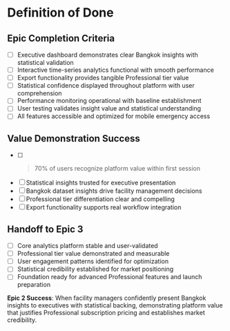 # Definition of Done

## Epic Completion Criteria
- [ ] Executive dashboard demonstrates clear Bangkok insights with statistical validation
- [ ] Interactive time-series analytics functional with smooth performance
- [ ] Export functionality provides tangible Professional tier value
- [ ] Statistical confidence displayed throughout platform with user comprehension
- [ ] Performance monitoring operational with baseline establishment
- [ ] User testing validates insight value and statistical understanding
- [ ] All features accessible and optimized for mobile emergency access

## Value Demonstration Success
- [ ] >70% of users recognize platform value within first session
- [ ] Statistical insights trusted for executive presentation
- [ ] Bangkok dataset insights drive facility management decisions
- [ ] Professional tier differentiation clear and compelling
- [ ] Export functionality supports real workflow integration

## Handoff to Epic 3
- [ ] Core analytics platform stable and user-validated
- [ ] Professional tier value demonstrated and measurable
- [ ] User engagement patterns identified for optimization
- [ ] Statistical credibility established for market positioning
- [ ] Foundation ready for advanced Professional features and launch preparation

**Epic 2 Success**: When facility managers confidently present Bangkok insights to executives with statistical backing, demonstrating platform value that justifies Professional subscription pricing and establishes market credibility.